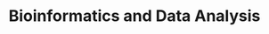 ---
title: Bioinformatics and Data Analysis
bullets:
  - Development and optimization of pipelines
  - Analysis of high-throughput sequencing data
  - Application of machine learning methods to biological data
  - Data visualization and interpretation
---